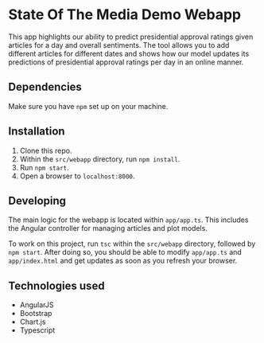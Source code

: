 # State Of The Media Demo Webapp

This app highlights our ability to predict presidential approval ratings given articles for a day
and overall sentiments. The tool allows you to add different articles for different dates and
shows how our model updates its predictions of presidential approval ratings per day in
an online manner.

## Dependencies

Make sure you have `npm` set up on your machine.

## Installation

1. Clone this repo.
2. Within the `src/webapp` directory, run `npm install`.
3. Run `npm start`.
4. Open a browser to `localhost:8000`.

## Developing

The main logic for the webapp is located within `app/app.ts`. This includes
the Angular controller for managing articles and plot models.

To work on this project, run `tsc` within the `src/webapp` directory,
followed by `npm start`. After doing so, you should be able to modify
`app/app.ts` and `app/index.html` and get updates as soon as you refresh
your browser.

## Technologies used

* AngularJS
* Bootstrap
* Chart.js
* Typescript